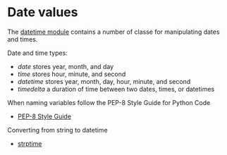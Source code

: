 # Date values
The [datetime module](https://docs.python.org/3/library/datetime.html) contains a number of classe for manipulating dates and times.

Date and time types:
- *date* stores year, month, and day
- *time* stores hour, minute, and second
- *datetime* stores year, month, day, hour, minute, and second
- *timedelta* a duration of time between two dates, times, or datetimes

When naming variables follow the PEP-8 Style Guide for Python Code
 - [PEP-8 Style Guide](https://www.python.org/dev/peps/pep-0008/#naming-conventions)

Converting from string to datetime
- [strptime](https://docs.python.org/2/library/datetime.html#strftime-and-strptime-behavior)
 